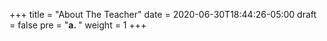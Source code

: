 +++
title = "About The Teacher"
date = 2020-06-30T18:44:26-05:00
draft = false
pre = "<b>a. </b>"
weight = 1
+++

